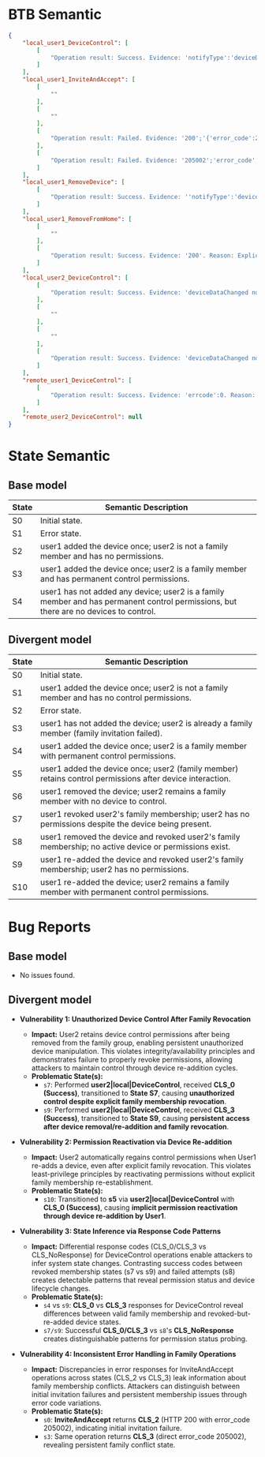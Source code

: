 # BTB Semantic
```json
{
    "local_user1_DeviceControl": [
        [
            "Operation result: Success. Evidence: 'notifyType':'deviceDataChanged'; 'data':{'on':1}'. Reason: MQTT state-change notifications (deviceDataChanged) with device activation (on:1) confirm execution success; absence of explicit control-response acknowledgments introduces operational uncertainty despite consistent state updates."
        ]
    ],
    "local_user1_InviteAndAccept": [
        [
            ""
        ],
        [
            ""
        ],
        [
            "Operation result: Failed. Evidence: '200';'{'error_code':205002,'error_desc':'Home member is already exist in database.'}';'error_code':205002';'205002'. Reason: Critical member addition failure (error code 205002) indicating existing member, overriding HTTP 200 success indicators. User lookup failure also occurred but did not prevent endpoint access, though persistent member conflict invalidated final outcome."
        ],
        [
            "Operation result: Failed. Evidence: '205002';'error_code':205002';'{'error_code':205002,'error_desc':'Home member is already exist in database.'}'. Reason: Member addition conflict (205002) confirming existing member in database, compounded by fatal user lookup failure. No successful indicators overrode core errors."
        ]
    ],
    "local_user1_RemoveDevice": [
        [
            "Operation result: Success. Evidence: ''notifyType':'deviceDeleted''. Reason: Explicit device deletion confirmation via MQTT notifyType payload overriding operational context; protocol semantics conclusively match RemoveDevice action despite ancillary signals."
        ]
    ],
    "local_user1_RemoveFromHome": [
        [
            ""
        ],
        [
            "Operation result: Success. Evidence: '200'. Reason: Explicit success confirmation via HTTP 200 status code from DELETE request to member endpoint, with forensic packet analysis confirming operation alignment and exclusion of irrelevant traffic."
        ]
    ],
    "local_user2_DeviceControl": [
        [
            "Operation result: Success. Evidence: 'deviceDataChanged notification with {'st':'switch','data':{'on':1}}'; **''st':'switch','data':{'on':1}'**; **'{'st':'switch','data':{'on':1'**; ''notifyType':'deviceDataChanged','st':'switch','data':{'on':1}'. Reason: MQTT state update notifications confirm switch activation (on:1) with successful control execution; state changes occurred without observed user2 command packets."
        ],
        [
            ""
        ],
        [
            ""
        ],
        [
            "Operation result: Success. Evidence: 'deviceDataChanged notification with {'st':'switch','data':{'on':0}}'; **''st':'switch','data':{'on':0}'**; **'{'st':'switch','data':{'on':0'**; ''st':'switch','data':{'on':0}'. Reason: MQTT state update notifications confirm switch deactivation (on:0) with successful control execution; state changes occurred without observed user2 command packets."
        ]
    ],
    "remote_user1_DeviceControl": [
        [
            "Operation result: Success. Evidence: 'errcode':0. Reason: Command responses consistently indicate errcode 0 across protocol-level ACKs, confirming successful control execution with MQTT commandRsp alignment. Operational success is further evidenced by subsequent state synchronization."
        ]
    ],
    "remote_user2_DeviceControl": null
}
```

# State Semantic
## Base model
| State | Semantic Description |
|-------|----------------------|
| S0 | Initial state. |
| S1 | Error state. |
| S2 | user1 added the device once; user2 is not a family member and has no permissions. |
| S3 | user1 added the device once; user2 is a family member and has permanent control permissions. |
| S4 | user1 has not added any device; user2 is a family member and has permanent control permissions, but there are no devices to control. |

## Divergent model
| State | Semantic Description |
|-------|----------------------|
| S0    | Initial state. |
| S1    | user1 added the device once; user2 is not a family member and has no control permissions. |
| S2    | Error state. |
| S3    | user1 has not added the device; user2 is already a family member (family invitation failed). |
| S4    | user1 added the device once; user2 is a family member with permanent control permissions. |
| S5    | user1 added the device once; user2 (family member) retains control permissions after device interaction. |
| S6    | user1 removed the device; user2 remains a family member with no device to control. |
| S7    | user1 revoked user2's family membership; user2 has no permissions despite the device being present. |
| S8    | user1 removed the device and revoked user2's family membership; no active device or permissions exist. |
| S9    | user1 re-added the device and revoked user2's family membership; user2 has no permissions. |
| S10   | user1 re-added the device; user2 remains a family member with permanent control permissions. |

# Bug Reports
## Base model
*   No issues found.

## Divergent model
*   **Vulnerability 1: Unauthorized Device Control After Family Revocation**  
    *   **Impact:** User2 retains device control permissions after being removed from the family group, enabling persistent unauthorized device manipulation. This violates integrity/availability principles and demonstrates failure to properly revoke permissions, allowing attackers to maintain control through device re-addition cycles.  
    *   **Problematic State(s):**  
        *   `s7`: Performed **user2|local|DeviceControl**, received **CLS_0 (Success)**, transitioned to **State S7**, causing **unauthorized control despite explicit family membership revocation**.  
        *   `s9`: Performed **user2|local|DeviceControl**, received **CLS_3 (Success)**, transitioned to **State S9**, causing **persistent access after device removal/re-addition and family revocation**.  

*   **Vulnerability 2: Permission Reactivation via Device Re-addition**  
    *   **Impact:** User2 automatically regains control permissions when User1 re-adds a device, even after explicit family revocation. This violates least-privilege principles by reactivating permissions without explicit family membership re-establishment.  
    *   **Problematic State(s):**  
        *   `s10`: Transitioned to **s5** via **user2|local|DeviceControl** with **CLS_0 (Success)**, causing **implicit permission reactivation through device re-addition by User1**.  

*   **Vulnerability 3: State Inference via Response Code Patterns**  
    *   **Impact:** Differential response codes (CLS_0/CLS_3 vs CLS_NoResponse) for DeviceControl operations enable attackers to infer system state changes. Contrasting success codes between revoked membership states (s7 vs s9) and failed attempts (s8) creates detectable patterns that reveal permission status and device lifecycle changes.  
    *   **Problematic State(s):**  
        *   `s4` vs `s9`: **CLS_0** vs **CLS_3** responses for DeviceControl reveal differences between valid family membership and revoked-but-re-added device states.  
        *   `s7/s9`: Successful **CLS_0/CLS_3** vs `s8`'s **CLS_NoResponse** creates distinguishable patterns for permission status probing.  

*   **Vulnerability 4: Inconsistent Error Handling in Family Operations**  
    *   **Impact:** Discrepancies in error responses for InviteAndAccept operations across states (CLS_2 vs CLS_3) leak information about family membership conflicts. Attackers can distinguish between initial invitation failures and persistent membership issues through error code variations.  
    *   **Problematic State(s):**  
        *   `s0`: **InviteAndAccept** returns **CLS_2** (HTTP 200 with error_code 205002), indicating initial invitation failure.  
        *   `s3`: Same operation returns **CLS_3** (direct error_code 205002), revealing persistent family conflict state.